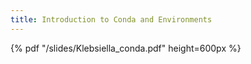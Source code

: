 ```yaml
---
title: Introduction to Conda and Environments
---
```



{% pdf "/slides/Klebsiella_conda.pdf" height=600px %}
